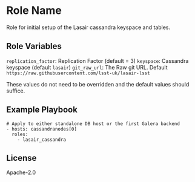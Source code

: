 Role Name
=========

Role for initial setup of the Lasair cassandra keyspace and tables.

Role Variables
--------------

`replication_factor`: Replication Factor (default = 3)
`keyspace`: Cassandra keyspace (default `lasair`)
`git_raw_url`: The Raw git URL. Default `https://raw.githubusercontent.com/lsst-uk/lasair-lsst`


These values do not need to be overridden and the default values should suffice.

Example Playbook
----------------

    # Apply to either standalone DB host or the first Galera backend
    - hosts: cassandranodes[0]
      roles:
        - lasair_cassandra


License
-------

Apache-2.0


